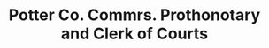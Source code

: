 ---
layout: repo
title: "Potter Co. Commrs.  Prothonotary and Clerk of Courts"
id: 13414
permalink: repos/13414/
---